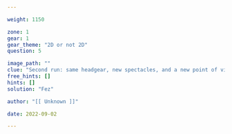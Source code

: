 ```yaml
---

weight: 1150

zone: 1
gear: 1
gear_theme: "2D or not 2D"
question: 5

image_path: ""
clue: "Second run: same headgear, new spectacles, and a new point of view."
free_hints: []
hints: []
solution: "Fez"

author: "[[ Unknown ]]"

date: 2022-09-02

---
```


